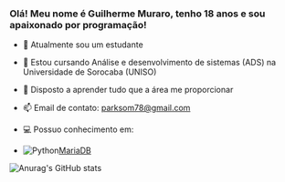 ### Olá! Meu nome é Guilherme Muraro, tenho 18 anos e sou apaixonado por programação!

- 🔭 Atualmente sou um estudante
- 🌱 Estou cursando Análise e desenvolvimento de sistemas (ADS) na Universidade de Sorocaba (UNISO)
- 👯 Disposto a aprender tudo que a área me proporcionar
- 📫 Email de contato: parksom78@gmail.com
- 💻 Possuo conhecimento em:

- ![Python](https://img.shields.io/badge/Python-FFD43B?style=for-the-badge&logo=python&logoColor=blue)[MariaDB](https://img.shields.io/badge/MariaDB-003545?style=for-the-badge&logo=mariadb&logoColor=white)


![Anurag's GitHub stats](https://github-readme-stats.vercel.app/api?username=MuraroGuilherme&show_icons=true&theme=transparent)

